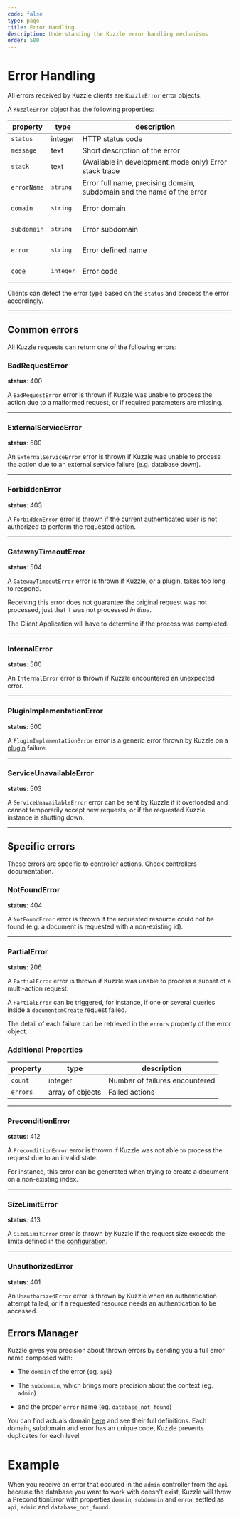 ```yaml
---
code: false
type: page
title: Error Handling
description: Understanding the Kuzzle error handling mechanisms
order: 500
---
```


# Error Handling

All errors received by Kuzzle clients are `KuzzleError` error objects.

A `KuzzleError` object has the following properties:

| property  | type    | description                                            |
| --------- | ------- | ------------------------------------------------------ |
| `status`  | integer | HTTP status code                                       |
| `message` | text    | Short description of the error                         |
| `stack`   | text    | (Available in development mode only) Error stack trace |
| `errorName`  | <pre>string</pre>  | Error full name, precising domain, subdomain and the name of the error |
| `domain`  | <pre>string</pre>  | Error domain |
| `subdomain`  | <pre>string</pre>  | Error subdomain |
| `error`  | <pre>string</pre>  | Error defined name |
| `code`  | <pre>integer</pre>  | Error code |

Clients can detect the error type based on the `status` and process the error accordingly.

---

## Common errors

All Kuzzle requests can return one of the following errors:

### BadRequestError



**status**: 400

A `BadRequestError` error is thrown if Kuzzle was unable to process the action due to a malformed request, or if required parameters are missing.

---

### ExternalServiceError



**status**: 500

An `ExternalServiceError` error is thrown if Kuzzle was unable to process the action due to an external service failure (e.g. database down).

---

### ForbiddenError



**status**: 403

A `ForbiddenError` error is thrown if the current authenticated user is not authorized to perform the requested action.

---

### GatewayTimeoutError



**status**: 504

A `GatewayTimeoutError` error is thrown if Kuzzle, or a plugin, takes too long to respond.

Receiving this error does not guarantee the original request was not processed, just that it was not processed _in time_.

The Client Application will have to determine if the process was completed.

---

### InternalError



**status**: 500

An `InternalError` error is thrown if Kuzzle encountered an unexpected error.

---

### PluginImplementationError



**status**: 500

A `PluginImplementationError` error is a generic error thrown by Kuzzle on a [plugin](/core/2/plugins) failure.

---

### ServiceUnavailableError



**status**: 503

A `ServiceUnavailableError` error can be sent by Kuzzle if it overloaded and cannot temporarily accept new requests, or if the requested Kuzzle instance is shutting down.

---

## Specific errors

These errors are specific to controller actions.
Check controllers documentation.

### NotFoundError



**status**: 404

A `NotFoundError` error is thrown if the requested resource could not be found (e.g. a document is requested with a non-existing id).

---

### PartialError



**status**: 206

A `PartialError` error is thrown if Kuzzle was unable to process a subset of a multi-action request.

A `PartialError` can be triggered, for instance, if one or several queries inside a `document:mCreate` request failed.

The detail of each failure can be retrieved in the `errors` property of the error object.

### Additional Properties

| property | type             | description                    |
| -------- | ---------------- | ------------------------------ |
| `count`  | integer          | Number of failures encountered |
| `errors` | array of objects | Failed actions                 |

---

### PreconditionError



**status**: 412

A `PreconditionError` error is thrown if Kuzzle was not able to process the request due to an invalid state.

For instance, this error can be generated when trying to create a document on a non-existing index.

---

### SizeLimitError



**status**: 413

A `SizeLimitError` error is thrown by Kuzzle if the request size exceeds the limits defined in the [configuration](/core/2/guides/essentials/configuration).

---

### UnauthorizedError



**status**: 401

An `UnauthorizedError` error is thrown by Kuzzle when an authentication attempt failed, or if a requested resource needs an authentication to be accessed.


## Errors Manager  

Kuzzle gives you precision about thrown errors by sending you a full error name composed with:

- The `domain` of the error (eg. `api`)

- The `subdomain`, which brings more precision about the context (eg. `admin`)

- and the proper `error` name (eg. `database_not_found`)

You can find actuals domain [here](https://github.com/kuzzleio/kuzzle/tree/master/lib/config/error-codes) and see their full definitions.
Each domain, subdomain and error has an unique code, Kuzzle prevents duplicates for each level.

# Example

When you receive an error that occured in the `admin` controller from the `api` because the database you want to work with doesn't exist, Kuzzle will throw a PreconditionError with properties `domain`, `subdomain` and `error` settled as `api`, `admin` and `database_not_found`.
